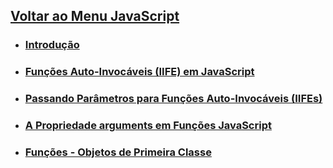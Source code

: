 

## [Voltar ao Menu JavaScript](../menu-javascript.md)

- ### [Introdução](introducao.md)

- ### [Funções Auto-Invocáveis (IIFE) em JavaScript](funcoes_auto-invocaveis.md)

- ### [Passando Parâmetros para Funções Auto-Invocáveis (IIFEs)](parametros_funcoes_auto-invocaveis.md)

- ### [A Propriedade arguments em Funções JavaScript](arguments.md)

- ### [Funções - Objetos de Primeira Classe](objetos-primeira-classe.md)
